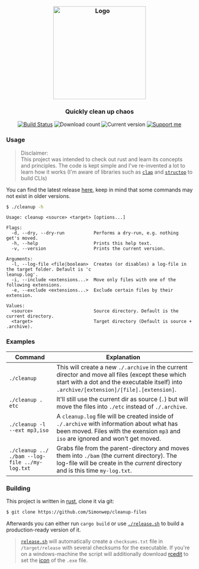 <h3 align="center">
    <img src="https://user-images.githubusercontent.com/30767528/73660959-80056800-4699-11ea-8516-4ec50f0e675b.png" width="250" alt="Logo">
</h3>

<h3 align="center">
    Quickly clean up chaos
</h3>

<p align="center">
  <a href="https://travis-ci.org/Simonwep/cleanup-files"><img
     alt="Build Status"
     src="https://img.shields.io/travis/Simonwep/cleanup-files.svg?style=popout-square"></a>
  <img
     alt="Download count"
     src="https://img.shields.io/github/downloads/Simonwep/cleanup-files/latest/total.svg?color=1C77D8&style=popout-square"/>
  <img alt="Current version"
       src="https://img.shields.io/github/tag/Simonwep/cleanup-files.svg?color=2D8ECE&label=version&style=flat-square">
  <a href="https://github.com/sponsors/Simonwep"><img
     alt="Support me"
     src="https://img.shields.io/badge/github-support-3498DB.svg?style=popout-square"></a>
</p>

### Usage
> Disclaimer:  
> This project was intended to check out rust and learn its concepts and principles. The code is kept simple and I've re-invented a lot 
> to learn how it works (I'm aware of libraries such as [`clap`](https://github.com/clap-rs/clap) and [`structop`](https://github.com/TeXitoi/structopt) to build CLIs)

You can find the latest release [here](releases), keep in mind that some commands may not exist
in older versions.

```bash
$ ./cleanup -h
```

```
Usage: cleanup <source> <target> [options...]

Flags:
  -d, --dry, --dry-run           Performs a dry-run, e.g. nothing get's moved.
  -h, --help                     Prints this help text.
  -v, --version                  Prints the current version.

Arguments:
  -l, --log-file <file|boolean>  Creates (or disables) a log-file in the target folder. Default is 'c
leanup.log'.
  -i, --include <extensions...>  Move only files with one of the following extensions.
  -e, --exclude <extensions...>  Exclude certain files by their extension.

Values:
  <source>                       Source directory. Default is the current directory.
  <target>                       Target directory (Default is source + .archive).
```

### Examples
| Command | Explanation |
| ------- | ----------- |
| `./cleanup` | This will create a new `./.archive` in the current director and move all files (except these which start with a dot and the executable itself) into `.archive/[extension]/[file].[extension]`. |
| `./cleanup . etc` | It'll still use the current dir as source (`.`) but will move the files into `./etc` instead of `./.archive`.|
| `./cleanup -l --ext mp3,iso` | A `cleanup.log` file will be created inside of `./.archive` with information about what has been moved. Files with the exension `mp3` and `iso` are ignored and won't get moved. |
| `./cleanup ../ ./bam --log-file ../my-log.txt` | Grabs file from the parent-directory and moves them into `./bam` (the current directory). The log-file will be create in the _current_ directory and is this time `my-log.txt`. |

### Building
This project is written in [rust](https://www.rust-lang.org), clone it via git: 
```bash
$ git clone https://github.com/Simonwep/cleanup-files
```

Afterwards you can either run `cargo build` or use [`./release.sh`](release.sh) to build a production-ready version of it.

> [`release.sh`](release.sh) will automatically create a `checksums.txt` file in `/target/release` with several checksums for the executable. If you're on a
windows-machine the script will additionally download [rcedit](https://github.com/electron/rcedit) to set the [icon](icon.ico) of the `.exe` file.
